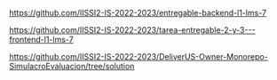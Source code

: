https://github.com/IISSI2-IS-2022-2023/entregable-backend-l1-lms-7

https://github.com/IISSI2-IS-2022-2023/tarea-entregable-2-y-3---frontend-l1-lms-7

https://github.com/IISSI2-IS-2022-2023/DeliverUS-Owner-Monorepo-SimulacroEvaluacion/tree/solution

